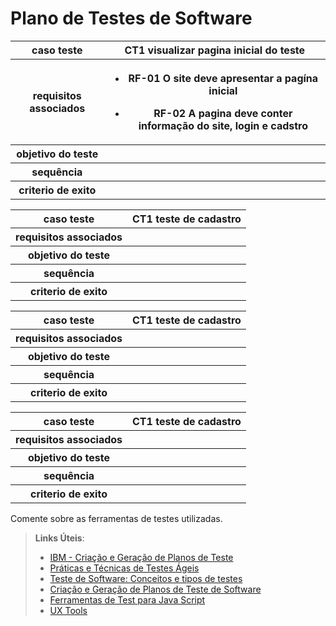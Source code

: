 # Plano de Testes de Software

<table>
 <tr>
  <th> caso teste </th>
  <th> CT1 visualizar pagina inicial do teste </th>
 </tr>
 
 <tr>
  <th> requisitos associados </th>
  <th> 
   <ul>
   <li> RF-01 O site deve apresentar a pagína inicial</li>
   </ul>
   <ul>
   <li> RF-02 A pagina deve conter informação do site, login e cadstro </li>
   </ul>
    
  </th>
  </tr>
  
 <tr>
  <th> objetivo do teste </th>
  <th>                       </th>
 </tr>
 
 <tr>
  <th> sequência </th>
  <th>                       </th>
 </tr>
 
 <tr>
  <th> criterio de exito </th>
  <th>                       </th>
 </tr>
 </table>
 
 <table>
 <tr>
  <th> caso teste </th>
  <th> CT1 teste de cadastro </th>
 </tr>
 
 <tr>
  <th> requisitos associados </th>
  <th>                       </th>
  </tr>
  
 <tr>
  <th> objetivo do teste </th>
  <th>                       </th>
 </tr>
 
 <tr>
  <th> sequência </th>
  <th>                       </th>
 </tr>
 
 <tr>
  <th> criterio de exito </th>
  <th>                       </th>
 </tr>
 </table>
 
 <table>
 <tr>
  <th> caso teste </th>
  <th> CT1 teste de cadastro </th>
 </tr>
 
 <tr>
  <th> requisitos associados </th>
  <th>                       </th>
  </tr>
  
 <tr>
  <th> objetivo do teste </th>
  <th>                       </th>
 </tr>
 
 <tr>
  <th> sequência </th>
  <th>                       </th>
 </tr>
 
 <tr>
  <th> criterio de exito </th>
  <th>                       </th>
 </tr>
 </table>
 
 <table>
 <tr>
  <th> caso teste </th>
  <th> CT1 teste de cadastro </th>
 </tr>
 
 <tr>
  <th> requisitos associados </th>
  <th>                       </th>
  </tr>
  
 <tr>
  <th> objetivo do teste </th>
  <th>                       </th>
 </tr>
 
 <tr>
  <th> sequência </th>
  <th>                       </th>
 </tr>
 
 <tr>
  <th> criterio de exito </th>
  <th>                       </th>
 </tr>
 </table>

Comente sobre as ferramentas de testes utilizadas.
 
> **Links Úteis**:
> - [IBM - Criação e Geração de Planos de Teste](https://www.ibm.com/developerworks/br/local/rational/criacao_geracao_planos_testes_software/index.html)
> - [Práticas e Técnicas de Testes Ágeis](http://assiste.serpro.gov.br/serproagil/Apresenta/slides.pdf)
> -  [Teste de Software: Conceitos e tipos de testes](https://blog.onedaytesting.com.br/teste-de-software/)
> - [Criação e Geração de Planos de Teste de Software](https://www.ibm.com/developerworks/br/local/rational/criacao_geracao_planos_testes_software/index.html)
> - [Ferramentas de Test para Java Script](https://geekflare.com/javascript-unit-testing/)
> - [UX Tools](https://uxdesign.cc/ux-user-research-and-user-testing-tools-2d339d379dc7)
